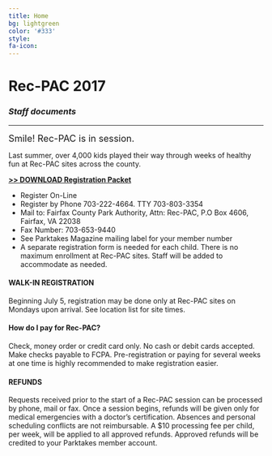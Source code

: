 ```yaml
---
title: Home
bg: lightgreen
color: '#333'
style: 
fa-icon: 
---
```


<h1><strong>Rec-PAC 2017</strong></h1>

<h3><em>Staff documents</em></h3>

---


<span style="font-size: 1.3em;">Smile! Rec-PAC is in session.</span>

Last summer, over 4,000 kids played their way through weeks of healthy fun at Rec-PAC sites across the county.

**[>> DOWNLOAD Registration Packet](http://www.fairfaxcounty.gov/parks/rec-pac/downloads/2017-RecPAC-Registration-Packet.pdf)**

* Register On-Line
* Register by Phone 703-222-4664. TTY 703-803-3354
* Mail to: Fairfax County Park Authority, Attn: Rec-PAC, P.O Box 4606, Fairfax, VA 22038
* Fax Number: 703-653-9440
* See Parktakes Magazine mailing label for your member number
* A separate registration form is needed for each child. There is no maximum enrollment at Rec-PAC sites. Staff will be added to accommodate as needed.

#### WALK-IN REGISTRATION 
Beginning July 5, registration may be done only at Rec-PAC sites on Mondays upon arrival. See location list  for site times.

#### How do I pay for Rec-PAC? 
Check, money order or credit card only. No cash or debit cards accepted. Make checks payable to FCPA. Pre-registration or paying for several weeks at one time is highly recommended to make registration easier.

#### REFUNDS
Requests received prior to the start of a Rec-PAC session can be processed by phone, mail or fax. Once a session begins, refunds will be given only for medical emergencies with a doctor’s certification. Absences and personal scheduling conflicts are not reimbursable. A $10 processing fee per child, per week, will be applied to all approved refunds. Approved refunds will be credited to your Parktakes member account.